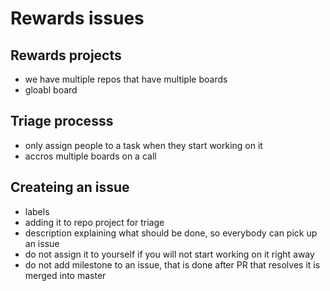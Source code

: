 # Rewards issues

## Rewards projects
- we have multiple repos that have multiple boards
- gloabl board

## Triage processs
- only assign people to a task when they start working on it
- accros multiple boards on a call

## Createing an issue
- labels
- adding it to repo project for triage
- description explaining what should be done, so everybody can pick up an issue
- do not assign it to yourself if you will not start working on it right away
- do not add milestone to an issue, that is done after PR that resolves it is merged into master
